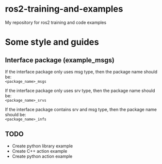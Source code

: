 # ros2-training-and-examples
My repository for ros2 training and code examples

# Some style and guides
## Interface package (example_msgs)
If the interface package only uses msg type, then the package name should be:\
`<package_name>_msgs`

If the interface package only uses srv type, then the package name should be:\
`<package_name>_srvs`

If the interface package contains srv and msg type, then the package name should be:\
`<package_name>_infs`

## TODO
- Create python library example
- Create C++ action example
- Create python action example

